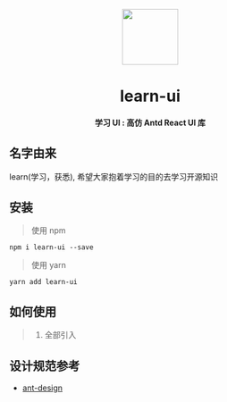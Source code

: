 <p align="center">
<img src="https://avatars0.githubusercontent.com/u/45530743?s=400&u=26b5865c9b615f7608002adac5ebf9c9252ccd50&v=4" width="100"/>
</p>

<h1 align="center">
learn-ui
</h1>

<h4 align="center">
学习 UI : 高仿 Antd React UI 库
</h4>


## 名字由来
learn(学习，获悉), 希望大家抱着学习的目的去学习开源知识

## 安装
> 使用 npm 
```
npm i learn-ui --save
```

> 使用 yarn
```
yarn add learn-ui
```


## 如何使用

> 1. 全部引入




## 设计规范参考

- [ant-design](https://github.com/ant-design/ant-design)
